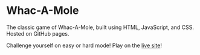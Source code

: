 # Whac-A-Mole

The classic game of Whac-A-Mole, built using HTML, JavaScript, and CSS. Hosted on GitHub pages.

Challenge yourself on easy or hard mode! Play on the [live site](https://zduvall.github.io/Whac-A-Mole/)!
